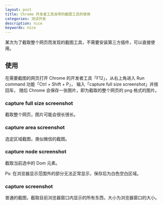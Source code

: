 ```yaml
---
layout: post
title: Chrome 开发者工具自带的截图工具的使用
categories: 测试开发
description: nice
keywords: nice
---
```


某次为了截取整个网页而发现的截图工具，不需要安装第三方插件，可以直接使用。

## 使用

在需要截图的网页打开 Chrome 的开发者工具「F12」，从右上角进入 Run command 功能「Ctrl + Shift + P」，
输入「capture full size screenshot」并按回车，
随后 Chrome 会保存一张图片，即为截取的整个网页的 png 格式的图片。

### capture full size screenshot

截取整个网页，图片可能会很长很长。

### capture area screenshot

选定区域截图，类似微信的截图。

### capture node screenshot

截取当前选中的 Dom 元素。

Ps: 在浏览器显示范围外的部分无法正常显示，保存后为白色空白区域。

### capture screenshot

普通的截图，截取目前浏览器窗口内显示的所有东西，大小为浏览器窗口的大小。
